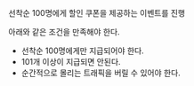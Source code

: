 선착순 100명에게 할인 쿠폰을 제공하는 이벤트를 진행

아래와 같은 조건을 만족해야 한다.
- 선착순 100명에게만 지급되어야 한다.
- 101개 이상이 지급되면 안된다.
- 순간적으로 몰리는 트래픽을 버릴 수 있어야 한다.
